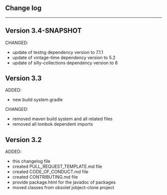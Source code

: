 ## Change log
----------------------

Version 3.4-SNAPSHOT
-------------

CHANGED:

- update of testng dependency version to 7.1.1
- update of vintage-time dependency version to 5.2
- update of silly-collections dependency version to 8

Version 3.3
-------------

ADDED:
 
- new build system gradle

CHANGED:

- removed maven build system and all related files
- removed all lombok dependent imports

Version 3.2
-------------

ADDED:
 
- this changelog file
- created PULL_REQUEST_TEMPLATE.md file
- created CODE_OF_CONDUCT.md file
- created CONTRIBUTING.md file
- provide package.html for the javadoc of packages
- moved classes from obsolet jobject-clone project


